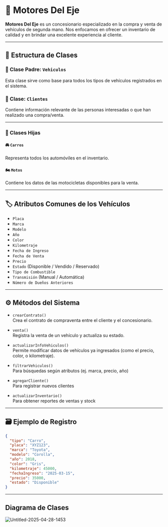# 🚗 Motores Del Eje

**Motores Del Eje** es un concesionario especializado en la compra y venta de vehículos de segunda mano. Nos enfocamos en ofrecer un inventario de calidad y en brindar una excelente experiencia al cliente.

---

## 🧩 Estructura de Clases

### 🔹 Clase Padre: `Vehiculos`

Esta clase sirve como base para todos los tipos de vehículos registrados en el sistema.

### 🔹 Clase: `Clientes`

Contiene información relevante de las personas interesadas o que han realizado una compra/venta.

---

### 🔸 Clases Hijas

#### 🚘 `Carros`
Representa todos los automóviles en el inventario.

#### 🏍️ `Motos`
Contiene los datos de las motocicletas disponibles para la venta.

---

## 🏷️ Atributos Comunes de los Vehículos

- `Placa`
- `Marca`
- `Modelo`
- `Año`
- `Color`
- `Kilometraje`
- `Fecha de Ingreso`
- `Fecha de Venta`
- `Precio`
- `Estado` (Disponible / Vendido / Reservado)
- `Tipo de Combustible`
- `Transmisión` (Manual / Automática)
- `Número de Dueños Anteriores`

---

## ⚙️ Métodos del Sistema

- `crearContrato()`  
  Crea el contrato de compraventa entre el cliente y el concesionario.

- `venta()`  
  Registra la venta de un vehículo y actualiza su estado.

- `actualizarInfoVehiculos()`  
  Permite modificar datos de vehículos ya ingresados (como el precio, color, o kilometraje).

- `filtrarVehiculos()`  
  Para búsquedas según atributos (ej. marca, precio, año)

- `agregarCliente()`  
  Para registrar nuevos clientes

- `actualizarInventario()`  
  Para obtener reportes de ventas y stock

---

## 🗃️ Ejemplo de Registro

```json
{
  "tipo": "Carro",
  "placa": "XYZ123",
  "marca": "Toyota",
  "modelo": "Corolla",
  "año": 2018,
  "color": "Gris",
  "kilometraje": 45000,
  "fechaIngreso": "2025-03-15",
  "precio": 35000,
  "estado": "Disponible"
}
```

---

## Diagrama de Clases

![Untitled-2025-04-28-1453](https://github.com/user-attachments/assets/c435f28e-8f1b-40e5-b8ba-7027196f0e79)
